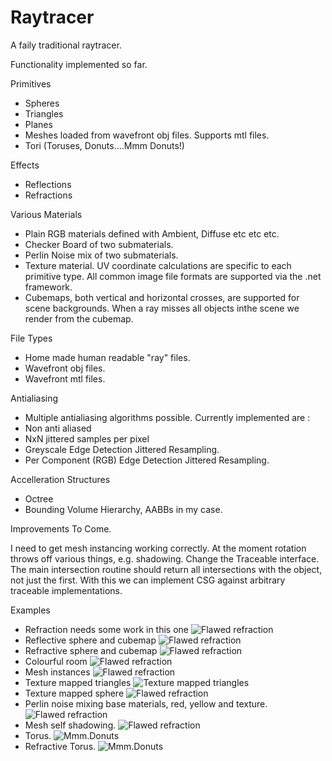 # Raytracer

A faily traditional raytracer.

Functionality implemented so far.

Primitives
* Spheres
* Triangles
* Planes
* Meshes loaded from wavefront obj files. Supports mtl files.
* Tori (Toruses, Donuts....Mmm Donuts!)

Effects
* Reflections
* Refractions

Various Materials
* Plain RGB materials defined with Ambient, Diffuse etc etc etc.
* Checker Board of two submaterials.
* Perlin Noise mix of two submaterials.
* Texture material. UV coordinate calculations are specific to each primitive type. All common image file formats are supported via the .net framework.
* Cubemaps, both vertical and horizontal crosses, are supported for scene backgrounds. When a ray misses all objects inthe scene we render from the cubemap.

File Types
* Home made human readable "ray" files.
* Wavefront obj files.
* Wavefront mtl files.

Antialiasing
* Multiple antialiasing algorithms possible. Currently implemented are :  
* Non anti aliased 
* NxN jittered samples per pixel 
* Greyscale Edge Detection Jittered Resampling.
* Per Component (RGB) Edge Detection Jittered Resampling.

Accelleration Structures
* Octree
* Bounding Volume Hierarchy, AABBs in my case.

Improvements To Come.

I need to get mesh instancing working correctly. At the moment rotation throws off various things, e.g. shadowing.
Change the Traceable interface. The main intersection routine should return all intersections with the object, not just the first.
With this we can implement CSG against arbitrary traceable implementations.

Examples
* Refraction needs some work in this one
![Flawed refraction](/OutputImages/RefractiveSphere.bmp?raw=true "Flawed Refraction")
* Reflective sphere and cubemap
![Flawed refraction](/OutputImages/ReflectiveCubemappedSphere.bmp?raw=true "Reflection of cubemap")
* Refractive sphere and cubemap
![Flawed refraction](/OutputImages/RefractiveCubemappedSphere.bmp?raw=true "Refraction of cubemap")
* Colourful room
![Flawed refraction](/OutputImages/Room.bmp?raw=true "Spangly")
* Mesh instances
![Flawed refraction](/OutputImages/Lamps.bmp?raw=true "Mesh instances")
* Texture mapped triangles
![Texture mapped triangles](/OutputImages/LegoCar.bmp?raw=true "Texture mapping on triangles")
* Texture mapped sphere
![Flawed refraction](/OutputImages/Earth.bmp?raw=true "Texture mapping on sphere")
* Perlin noise mixing base materials, red, yellow and texture.
![Flawed refraction](/OutputImages/BurningEarth.bmp?raw=true "Perlin noise mixing base materials")
* Mesh self shadowing.
![Flawed refraction](/OutputImages/LegoCarSelfShadowed.bmp?raw=true "Mesh self shadowing.")
* Torus.
![Mmm.Donuts](/OutputImages/Torus.jpeg?raw=true "Torus Primitive.")
* Refractive Torus.
![Mmm.Donuts](/OutputImages/RefractiveTorus.jpeg?raw=true "Refractive Torus.")